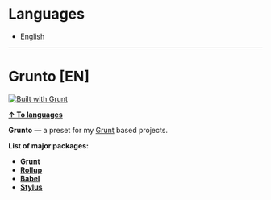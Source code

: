 <h1 id="languages">Languages</h1>

* [English](#grunto-en)

***

<h1 id="grunto-en">Grunto [EN]</h1>

[![Built with Grunt](https://cdn.gruntjs.com/builtwith.svg)](https://gruntjs.com/)

**[↑ To languages](#languages)**

**Grunto** — a preset  for my [Grunt](https://gruntjs.com/) based projects.

**List of major packages:**

* **[Grunt](https://gruntjs.com/)**
* **[Rollup](https://rollupjs.org/)**
* **[Babel](https://babeljs.io/)**
* **[Stylus](https://stylus-lang.com/)**